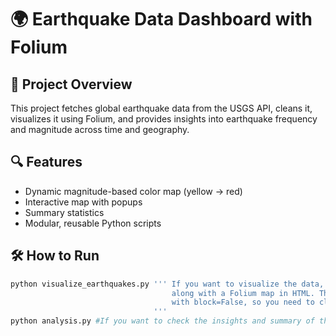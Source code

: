 # 🌍 Earthquake Data Dashboard with Folium

## 📌 Project Overview
This project fetches global earthquake data from the USGS API, cleans it, visualizes it using Folium, and provides insights into earthquake frequency and magnitude across time and geography.

## 🔍 Features
- Dynamic magnitude-based color map (yellow → red)
- Interactive map with popups
- Summary statistics
- Modular, reusable Python scripts

## 🛠️ How to Run
```bash
python visualize_earthquakes.py ''' If you want to visualize the data, two subplots will be generated
                                    along with a Folium map in HTML. The figures are not yet programmed 
                                    with block=False, so you need to close them to complete the script execution
                                '''
python analysis.py #If you want to check the insights and summary of the data.